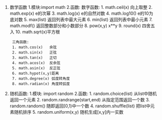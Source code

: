 1. 数学函数
	1.模块:import math
	2.函数:
		数字函数:
		1. math.ceil(x) 向上取整
		2. math.exp(x)  e的次幂
		3. math.log(x)  e的自然对数
		4. math.log10() e的10为底对数
		5. max(list)    返回列表中最大元素
		6. min(list)    返回列表中最小元素
		7. math.modf()  返回整数部分和小数部分
		8. pow(x,y)     x**y
		9. round(x)     四舍五入
		10. math.sqrt(x)平方根

		三角函数:
		1. math.cos(x)   余弦
		2. math.sin(x)   正弦
		3. math.tan(x)   正切
		4. math.acos(x)  反余弦
		5. math.asin(x)  反正弦
		6. math.hypot(x,y)距离
		7. math.degree(x) 弧度转角度
		8. math.radian(x) 角度转弧度
2. 随机函数:
	1.模块: import random
	2.函数:
		1. random.choice(list)  从list中随机返回一个元素
		2. random.randrange(start,end) 从指定范围返回一个数
		3. random.random()      随即返回[0,1)中一个数
		4. random.shuffle(list)        把list中元素随机排序
		5. random.uniform(x,y)  随机生成[x,y]内一实数
